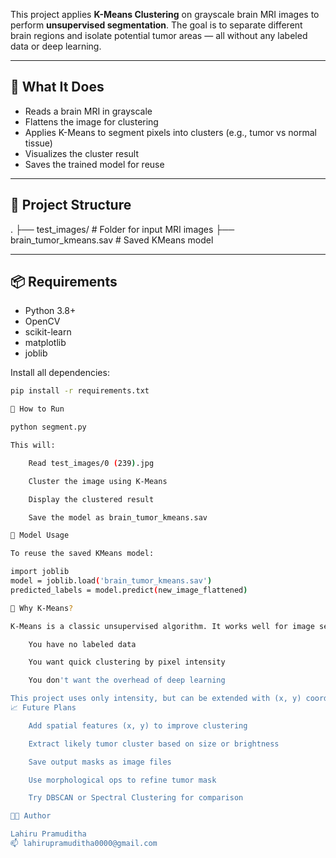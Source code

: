 
This project applies **K-Means Clustering** on grayscale brain MRI images to perform **unsupervised segmentation**. The goal is to separate different brain regions and isolate potential tumor areas — all without any labeled data or deep learning.

---

## 🧪 What It Does

- Reads a brain MRI in grayscale
- Flattens the image for clustering
- Applies K-Means to segment pixels into clusters (e.g., tumor vs normal tissue)
- Visualizes the cluster result
- Saves the trained model for reuse

---

## 📂 Project Structure

.
├── test_images/ # Folder for input MRI images
├── brain_tumor_kmeans.sav # Saved KMeans model

---

## 📦 Requirements

- Python 3.8+
- OpenCV
- scikit-learn
- matplotlib
- joblib

Install all dependencies:
```bash
pip install -r requirements.txt

🚀 How to Run

python segment.py

This will:

    Read test_images/0 (239).jpg

    Cluster the image using K-Means

    Display the clustered result

    Save the model as brain_tumor_kmeans.sav

💾 Model Usage

To reuse the saved KMeans model:

import joblib
model = joblib.load('brain_tumor_kmeans.sav')
predicted_labels = model.predict(new_image_flattened)

🧠 Why K-Means?

K-Means is a classic unsupervised algorithm. It works well for image segmentation when:

    You have no labeled data

    You want quick clustering by pixel intensity

    You don't want the overhead of deep learning

This project uses only intensity, but can be extended with (x, y) coordinates and more features.
📈 Future Plans

    Add spatial features (x, y) to improve clustering

    Extract likely tumor cluster based on size or brightness

    Save output masks as image files

    Use morphological ops to refine tumor mask

    Try DBSCAN or Spectral Clustering for comparison

👨‍💻 Author

Lahiru Pramuditha
📫 lahirupramuditha0000@gmail.com
